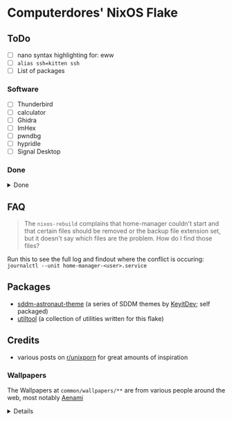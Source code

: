 # Computerdores' NixOS Flake
## ToDo
- [ ] nano syntax highlighting for: eww
- [ ] `alias ssh=kitten ssh`
- [ ] List of packages

### Software
- [ ] Thunderbird
- [ ] calculator
- [ ] Ghidra
- [ ] ImHex
- [ ] pwndbg
- [ ] hypridle
- [ ] Signal Desktop

### Done
<details>
<summary>Done</summary>

- [x] EWW: battery indicator time estimate tooltip
- [x] Credits section
</details>

## FAQ
> The `nixos-rebuild` complains that home-manager couldn't start and that certain files should be removed or the backup file extension set, but it doesn't say which files are the problem. How do I find those files?

Run this to see the full log and findout where the conflict is occuring:
`journalctl --unit home-manager-<user>.service`

## Packages
- [sddm-astronaut-theme](https://github.com/Keyitdev/sddm-astronaut-theme) (a series of SDDM themes by [KeyitDev](https://github.com/Keyitdev); self packaged)
- [utiltool](https://github.com/Computerdores/utiltool) (a collection of utilities written for this flake)

## Credits
- various posts on [r/unixporn](https://www.reddit.com/r/unixporn/) for great amounts of inspiration

### Wallpapers
The Wallpapers at `common/wallpapers/**` are from various people around the web, most notably [Aenami](https://www.artstation.com/aenamiart)
<details>

|               Path               |                                   Artist                                   |
|----------------------------------|----------------------------------------------------------------------------|
| `aenami/*`                       | [Aenami](https://www.artstation.com/aenamiart)                             |
| `abandoned_satellite_dishes.jpg` | [Isaac Yeram Kim](https://www.artstation.com/isaacyeramkim)                |
| `escaping_the_well.jpg`          | N/A                                                                        |
| `fedex_cargo_ship.jpg`           | [Plumm](https://www.humanart.cz/portfolio/Plumm)                           |
| `ghost_in_the_shell.jpg`         | N/A                                                                        |
| `the_neon_shallows.png`          | [Leiko](https://www.deviantart.com/leikoi/art/The-Neon-Shallows-823330548) |
| `the_wormworld_saga_edited.jpg`  | [Daniel Lieske](https://daniellieske.artstation.com/)                      |

If you know the artist for one of the wallpapers where it says "N/A", please let me know!
</details>
